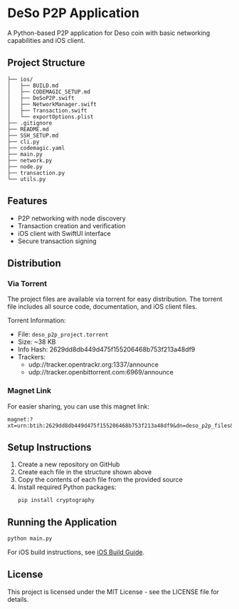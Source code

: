 # DeSo P2P Application

A Python-based P2P application for Deso coin with basic networking capabilities and iOS client.

## Project Structure

```
├── ios/
│   ├── BUILD.md
│   ├── CODEMAGIC_SETUP.md
│   ├── DeSoP2P.swift
│   ├── NetworkManager.swift
│   ├── Transaction.swift
│   └── exportOptions.plist
├── .gitignore
├── README.md
├── SSH_SETUP.md
├── cli.py
├── codemagic.yaml
├── main.py
├── network.py
├── node.py
├── transaction.py
└── utils.py
```

## Features

- P2P networking with node discovery
- Transaction creation and verification
- iOS client with SwiftUI interface
- Secure transaction signing

## Distribution

### Via Torrent

The project files are available via torrent for easy distribution. The torrent file includes all source code, documentation, and iOS client files.

Torrent Information:
- File: `deso_p2p_project.torrent`
- Size: ~38 KB
- Info Hash: 2629dd8db449d475f155206468b753f213a48df9
- Trackers:
  - udp://tracker.opentrackr.org:1337/announce
  - udp://tracker.openbittorrent.com:6969/announce

### Magnet Link

For easier sharing, you can use this magnet link:
```
magnet:?xt=urn:btih:2629dd8db449d475f155206468b753f213a48df9&dn=deso_p2p_files&xl=38594&tr=udp%3A%2F%2Ftracker.opentrackr.org%3A1337%2Fannounce&tr=udp%3A%2F%2Ftracker.openbittorrent.com%3A6969%2Fannounce
```

## Setup Instructions

1. Create a new repository on GitHub
2. Create each file in the structure shown above
3. Copy the contents of each file from the provided source
4. Install required Python packages:
   ```
   pip install cryptography
   ```

## Running the Application

```bash
python main.py
```

For iOS build instructions, see [iOS Build Guide](ios/BUILD.md).

## License

This project is licensed under the MIT License - see the LICENSE file for details.